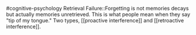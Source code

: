 #cognitive-psychology 
Retrieval Failure::Forgetting is not memories decays but actually memories unretrieved. This is what people mean when they say "tip of my tongue." Two types, [[proactive interference]] and [[retroactive interference]].